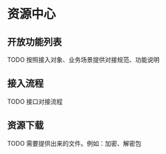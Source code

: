 
# 资源中心


## 开放功能列表

TODO 按照接入对象、业务场景提供对接规范、功能说明

## 接入流程

TODO 接口对接流程

## 资源下载

TODO 需要提供出来的文件。例如：加密、解密包


